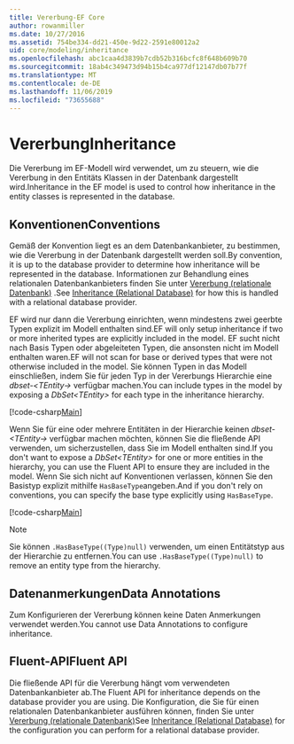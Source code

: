 ```yaml
---
title: Vererbung-EF Core
author: rowanmiller
ms.date: 10/27/2016
ms.assetid: 754be334-dd21-450e-9d22-2591e80012a2
uid: core/modeling/inheritance
ms.openlocfilehash: abc1caa4d3839b7cdb52b316bcfc8f648b609b70
ms.sourcegitcommit: 18ab4c349473d94b15b4ca977df12147db07b77f
ms.translationtype: MT
ms.contentlocale: de-DE
ms.lasthandoff: 11/06/2019
ms.locfileid: "73655688"
---
```

# <a name="inheritance"></a><span data-ttu-id="52ab4-102">Vererbung</span><span class="sxs-lookup"><span data-stu-id="52ab4-102">Inheritance</span></span>

<span data-ttu-id="52ab4-103">Die Vererbung im EF-Modell wird verwendet, um zu steuern, wie die Vererbung in den Entitäts Klassen in der Datenbank dargestellt wird.</span><span class="sxs-lookup"><span data-stu-id="52ab4-103">Inheritance in the EF model is used to control how inheritance in the entity classes is represented in the database.</span></span>

## <a name="conventions"></a><span data-ttu-id="52ab4-104">Konventionen</span><span class="sxs-lookup"><span data-stu-id="52ab4-104">Conventions</span></span>

<span data-ttu-id="52ab4-105">Gemäß der Konvention liegt es an dem Datenbankanbieter, zu bestimmen, wie die Vererbung in der Datenbank dargestellt werden soll.</span><span class="sxs-lookup"><span data-stu-id="52ab4-105">By convention, it is up to the database provider to determine how inheritance will be represented in the database.</span></span> <span data-ttu-id="52ab4-106">Informationen zur Behandlung eines relationalen Datenbankanbieters finden Sie unter [Vererbung (relationale Datenbank)](relational/inheritance.md) .</span><span class="sxs-lookup"><span data-stu-id="52ab4-106">See [Inheritance (Relational Database)](relational/inheritance.md) for how this is handled with a relational database provider.</span></span>

<span data-ttu-id="52ab4-107">EF wird nur dann die Vererbung einrichten, wenn mindestens zwei geerbte Typen explizit im Modell enthalten sind.</span><span class="sxs-lookup"><span data-stu-id="52ab4-107">EF will only setup inheritance if two or more inherited types are explicitly included in the model.</span></span> <span data-ttu-id="52ab4-108">EF sucht nicht nach Basis Typen oder abgeleiteten Typen, die ansonsten nicht im Modell enthalten waren.</span><span class="sxs-lookup"><span data-stu-id="52ab4-108">EF will not scan for base or derived types that were not otherwise included in the model.</span></span> <span data-ttu-id="52ab4-109">Sie können Typen in das Modell einschließen, indem Sie für jeden Typ in der Vererbungs Hierarchie eine *dbset-\<TEntity->* verfügbar machen.</span><span class="sxs-lookup"><span data-stu-id="52ab4-109">You can include types in the model by exposing a *DbSet\<TEntity>* for each type in the inheritance hierarchy.</span></span>

[!code-csharp[Main](../../../samples/core/Modeling/Conventions/InheritanceDbSets.cs?highlight=3-4&name=Model)]

<span data-ttu-id="52ab4-110">Wenn Sie für eine oder mehrere Entitäten in der Hierarchie keinen *dbset-\<TEntity->* verfügbar machen möchten, können Sie die fließende API verwenden, um sicherzustellen, dass Sie im Modell enthalten sind.</span><span class="sxs-lookup"><span data-stu-id="52ab4-110">If you don't want to expose a *DbSet\<TEntity>* for one or more entities in the hierarchy, you can use the Fluent API to ensure they are included in the model.</span></span>
<span data-ttu-id="52ab4-111">Wenn Sie sich nicht auf Konventionen verlassen, können Sie den Basistyp explizit mithilfe `HasBaseType`angeben.</span><span class="sxs-lookup"><span data-stu-id="52ab4-111">And if you don't rely on conventions, you can specify the base type explicitly using `HasBaseType`.</span></span>

[!code-csharp[Main](../../../samples/core/Modeling/Conventions/InheritanceModelBuilder.cs?highlight=7&name=Context)]

> [!NOTE]
> <span data-ttu-id="52ab4-112">Sie können `.HasBaseType((Type)null)` verwenden, um einen Entitätstyp aus der Hierarchie zu entfernen.</span><span class="sxs-lookup"><span data-stu-id="52ab4-112">You can use `.HasBaseType((Type)null)` to remove an entity type from the hierarchy.</span></span>

## <a name="data-annotations"></a><span data-ttu-id="52ab4-113">Datenanmerkungen</span><span class="sxs-lookup"><span data-stu-id="52ab4-113">Data Annotations</span></span>

<span data-ttu-id="52ab4-114">Zum Konfigurieren der Vererbung können keine Daten Anmerkungen verwendet werden.</span><span class="sxs-lookup"><span data-stu-id="52ab4-114">You cannot use Data Annotations to configure inheritance.</span></span>

## <a name="fluent-api"></a><span data-ttu-id="52ab4-115">Fluent-API</span><span class="sxs-lookup"><span data-stu-id="52ab4-115">Fluent API</span></span>

<span data-ttu-id="52ab4-116">Die fließende API für die Vererbung hängt vom verwendeten Datenbankanbieter ab.</span><span class="sxs-lookup"><span data-stu-id="52ab4-116">The Fluent API for inheritance depends on the database provider you are using.</span></span> <span data-ttu-id="52ab4-117">Die Konfiguration, die Sie für einen relationalen Datenbankanbieter ausführen können, finden Sie unter [Vererbung (relationale Datenbank)](relational/inheritance.md)</span><span class="sxs-lookup"><span data-stu-id="52ab4-117">See [Inheritance (Relational Database)](relational/inheritance.md) for the configuration you can perform for a relational database provider.</span></span>
